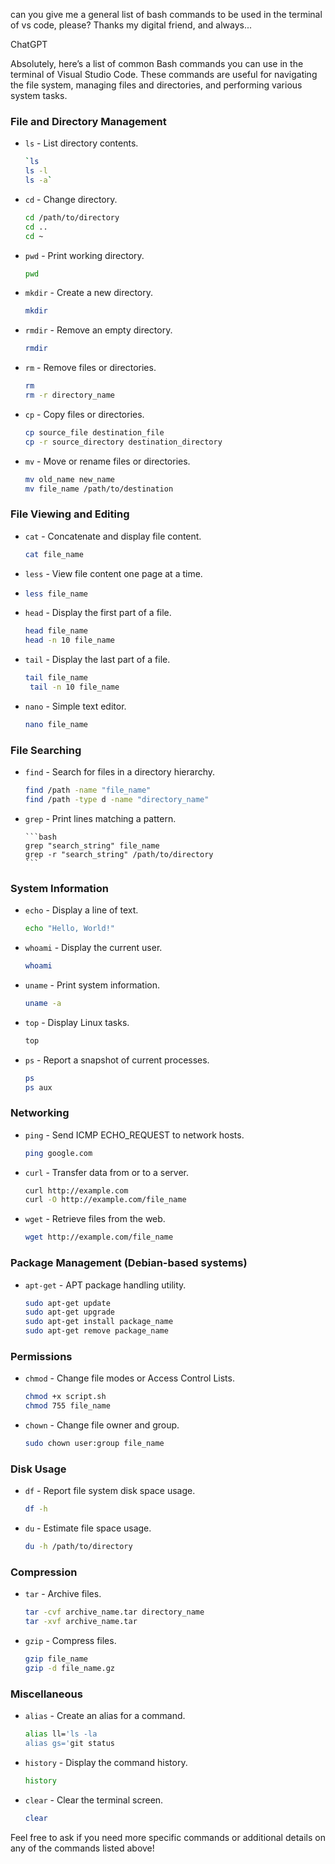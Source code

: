 can you give me a general list of bash commands to be used in the terminal of vs code, please? Thanks my digital friend, and always...

ChatGPT

Absolutely, here’s a list of common Bash commands you can use in the terminal of Visual Studio Code. These commands are useful for navigating the file system, managing files and directories, and performing various system tasks.

### File and Directory Management

-   `ls` - List directory contents.

    ```bash
    `ls
    ls -l
    ls -a`
    ```

-   `cd` - Change directory.

    ```bash
    cd /path/to/directory
    cd ..
    cd ~
    ```

-   `pwd` - Print working directory.

    ```bash
    pwd

    ```

-   `mkdir` - Create a new directory.

    ```bash
    mkdir
    ```

-   `rmdir` - Remove an empty directory.

    ```bash
    rmdir

    ```

-   `rm` - Remove files or directories.

    ```bash
    rm
    rm -r directory_name

    ```

-   `cp` - Copy files or directories.

    ```bash
    cp source_file destination_file
    cp -r source_directory destination_directory
    ```

-   `mv` - Move or rename files or directories.

    ```bash
    mv old_name new_name
    mv file_name /path/to/destination
    ```

### File Viewing and Editing

-   `cat` - Concatenate and display file content.

    ```bash
    cat file_name
    ```

-   `less` - View file content one page at a time.
-   ```bash
    less file_name
    ```

-   `head` - Display the first part of a file.

    ```bash
    head file_name
    head -n 10 file_name
    ```

-   `tail` - Display the last part of a file.

    ```bash
    tail file_name
     tail -n 10 file_name
    ```

-   `nano` - Simple text editor.

    ```bash
    nano file_name
    ```

### File Searching

-   `find` - Search for files in a directory hierarchy.

    ```bash
    find /path -name "file_name"
    find /path -type d -name "directory_name"
    ```

-   `grep` - Print lines matching a pattern.

        ```bash
        grep "search_string" file_name
        grep -r "search_string" /path/to/directory
        ```

### System Information

-   `echo` - Display a line of text.

    ```bash
    echo "Hello, World!"
    ```

-   `whoami` - Display the current user.

    ```bash
    whoami
    ```

-   `uname` - Print system information.

    ```bash
    uname -a
    ```

-   `top` - Display Linux tasks.

    ```bash
    top
    ```

-   `ps` - Report a snapshot of current processes.

    ```bash
    ps
    ps aux
    ```

### Networking

-   `ping` - Send ICMP ECHO_REQUEST to network hosts.

    ```bash
    ping google.com
    ```

-   `curl` - Transfer data from or to a server.

    ```bash
    curl http://example.com
    curl -O http://example.com/file_name
    ```

-   `wget` - Retrieve files from the web.

    ```bash
    wget http://example.com/file_name
    ```

### Package Management (Debian-based systems)

-   `apt-get` - APT package handling utility.

    ```bash
    sudo apt-get update
    sudo apt-get upgrade
    sudo apt-get install package_name
    sudo apt-get remove package_name
    ```

### Permissions

-   `chmod` - Change file modes or Access Control Lists.

    ```bash
    chmod +x script.sh
    chmod 755 file_name
    ```

-   `chown` - Change file owner and group.

    ```bash
    sudo chown user:group file_name
    ```

### Disk Usage

-   `df` - Report file system disk space usage.

    ```bash
    df -h
    ```

-   `du` - Estimate file space usage.

    ```bash
    du -h /path/to/directory
    ```

### Compression

-   `tar` - Archive files.

    ```bash
    tar -cvf archive_name.tar directory_name
    tar -xvf archive_name.tar
    ```

-   `gzip` - Compress files.

    ```bash
    gzip file_name
    gzip -d file_name.gz
    ```

### Miscellaneous

-   `alias` - Create an alias for a command.

    ```bash
    alias ll='ls -la
    alias gs='git status
    ```

-   `history` - Display the command history.

    ```bash
    history
    ```

-   `clear` - Clear the terminal screen.

    ```bash
    clear
    ```

Feel free to ask if you need more specific commands or additional details on any of the commands listed above!
